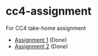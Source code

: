# cc4-assignment

For CC4 take-home assignment

- [Assignment 1](assignment-1/README.md) (Done)
- [Assignment 2](assignment-2/README.md) (Done)
